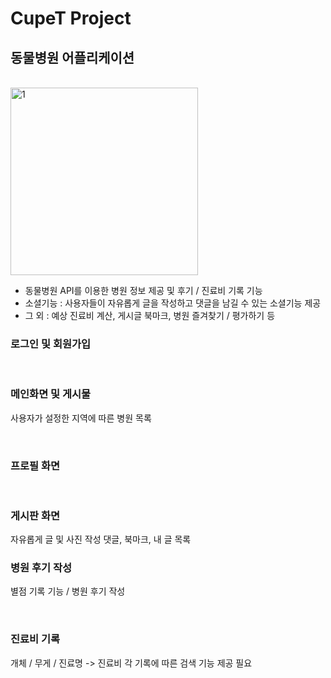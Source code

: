 # CupeT Project

## 동물병원 어플리케이션

<br>

<img width="300" alt="1" src="https://user-images.githubusercontent.com/60697742/105608998-a449df80-5de9-11eb-8bf4-68568565ee15.jpg">

<br>

 -  동물병원 API를 이용한 병원 정보 제공 및 후기 / 진료비 기록 기능 <br>
 -  소셜기능 : 사용자들이 자유롭게 글을 작성하고 댓글을 남길 수 있는 소셜기능 제공 <br>
 -  그 외 : 예상 진료비 계산, 게시글 북마크, 병원 즐겨찾기 / 평가하기 등 <br>



### 로그인 및 회원가입


 <br>

### 메인화면 및 게시물

사용자가 설정한 지역에 따른 병원 목록

 <br>

### 프로필 화면

 <br>

### 게시판 화면

자유롭게 글 및 사진 작성
댓글, 북마크, 내 글 목록

### 병원 후기 작성

별점 기록 기능 / 병원 후기 작성
 
 <br>
 
### 진료비 기록

개체 / 무게 / 진료명 -> 진료비
각 기록에 따른 검색 기능 제공 필요

 <br>

